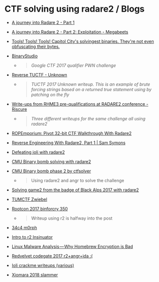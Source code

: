 <!-- TITLE: CTF solving using radare2 / blogs -->
# CTF solving using radare2 / Blogs

- [A journey into Radare 2 - Part 1](https://www.megabeets.net/a-journey-into-radare-2-part-1/)

- [A journey into Radare 2 - Part 2: Exploitation - Megabeets](https://www.megabeets.net/a-journey-into-radare-2-part-2/)

- [Tools! Tools! Tools! Capitol City's solvingest binaries. They're not even obfuscating their bytes.](https://fevral.github.io/2017/08/13/flareon2015-2.html)

- [BinaryStudio](https://binarystud.io/googlectf-2017-inst-prof-152-final-value.html)

	- > *Google CTF 2017 qualifier PWN challenge* 
	

- [Reverse TUCTF - Unknown](https://teamrocketist.github.io/2017/11/27/Reverse-TUCTF-Unknown/)

	- > *TUCTF 2017 Unknown writeup. This is an example of brute forcing strings based on a returned true statement using by patching on the fly*

- [Write-ups from RHME3 pre-qualifications at RADARE2 conference - Riscure](https://www.riscure.com/blog/write-ups-rhme3-pre-qualifications-radare2-conference/)
	- > _Three different writeups for the same challenge all using radare2_

- [ROPEmporium: Pivot 32-bit CTF Walkthrough With Radare2](http://radiofreerobotron.net/blog/2017/11/23/ropemporium-pivot-ctf-walkthrough/)

- [Reverse Engineering With Radare2, Part 1 | Sam Symons](https://samsymons.com/blog/reverse-engineering-with-radare2-part-1/)

- [Defeating ioli with radare2](https://dustri.org/b/defeating-ioli-with-radare2.html)

- [CMU Binary bomb solving with radare2](https://unlogic.co.uk/2016/04/14/Binary%20Bomb%20with%20Radare2%20-%20Phase%201/index.html)
- [CMU Binary bomb phase 2 by ctfsolver](http://ctfhacker.com/ctf/python/symbolic/execution/reverse/radare/2015/11/28/cmu-binary-bomb-flag2.html)
	- > Using radare2 and angr to solve the challenge
- [Solving game2 from the badge of Black Alps 2017 with radare2](https://dustri.org/b/solving-game2-from-the-badge-of-black-alps-2017-with-radare2.html)
- [TUMCTF Zwiebel](https://losfuzzys.github.io/writeup/2016/10/03/tumctf-zwiebel50/)
- [Rootcon 2017 binforcry 350](https://medium.com/@monliclican/rootcon-2017-ctf-binforcry-350-write-up-walkthrough-part-2-of-x-5731c91c2266)
	- > Writeup using r2 is halfway into the post

- [34c4 m0rph](https://www.sigflag.at/blog/2017/writeup-34c3ctf-m0rph/)
- [Intro to r2 Insinuator](https://insinuator.net/2016/08/reverse-engineering-with-radare2-intro/)
- [Linux Malware Analysis — Why Homebrew Encryption is Bad](https://medium.com/@jacob16682/linux-malware-analysis-why-homebrew-encryption-is-bad-48e349b252f9)
- [Redvelvet codegate 2017 r2+angr+ida :(](https://github.com/Brandon-Everhart/CTF-Writeups/tree/master/2018/Codegate/Reversing/RedVelvet)
- [Ioli crackme writeups (various)](https://moveax.me/crackme0x06/)
- [Xiomara 2018 slammer](https://jbzteam.github.io/xiomaractf2018/Slammer)
